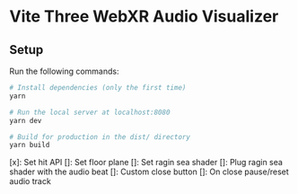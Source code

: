 # Vite Three WebXR Audio Visualizer

## Setup

Run the following commands:

```bash
# Install dependencies (only the first time)
yarn

# Run the local server at localhost:8080
yarn dev

# Build for production in the dist/ directory
yarn build
```

[x]: Set hit API
[]: Set floor plane
[]: Set ragin sea shader
[]: Plug ragin sea shader with the audio beat
[]: Custom close button
[]: On close pause/reset audio track
